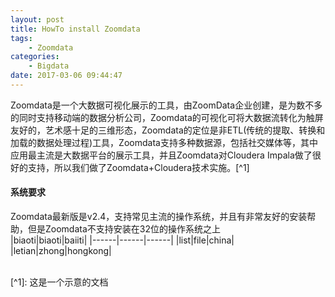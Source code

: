 ```yaml
---
layout: post
title: HowTo install Zoomdata
tags: 
    - Zoomdata
categories: 
    - Bigdata
date: 2017-03-06 09:44:47
---
```


Zoomdata是一个大数据可视化展示的工具，由ZoomData企业创建，是为数不多的同时支持移动端的数据分析公司，Zoomdata的可视化可将大数据流转化为触屏友好的，艺术感十足的三维形态，Zoomdata的定位是非ETL(传统的提取、转换和加载的数据处理过程)工具，Zoomdata支持多种数据源，包括社交媒体等，其中应用最主流是大数据平台的展示工具，并且Zoomdata对Cloudera Impala做了很好的支持，所以我们做了Zoomdata+Cloudera技术实施。[^1]

#### **系统要求**
Zoomdata最新版是v2.4，支持常见主流的操作系统，并且有非常友好的安装帮助，但是Zoomdata不支持安装在32位的操作系统之上
<br>
|biaoti|biaoti|baiiti|
|------|------|------|
|list|file|china|
|letian|zhong|hongkong|

<br>
[^1]: 这是一个示意的文档
